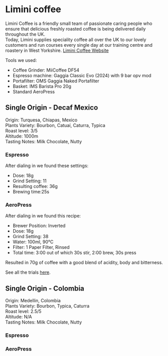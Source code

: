 # Limini coffee

Limini Coffee is a friendly small team of passionate caring people who ensure that delicious freshly roasted coffee is being delivered daily throughout the UK.  
Today, Limini supplies speciality coffee all over the UK to our lovely customers and run courses every single day at our training centre and roastery in West Yorkshire. [Limini Coffee Website](https://www.liminicoffee.co.uk)

Tools we used:

* Coffee Grinder: MiiCoffee DF54
* Espresso machine: Gaggia Classic Evo (2024) with 9 bar opv mod
* Portafilter: OMS Gaggia Naked Portafilter
* Basket: IMS Barista Pro 20g
* Standard AeroPress

## Single Origin - Decaf Mexico

Origin: Turquesa, Chiapas, Mexico  
Plants Variety: Bourbon, Catuaí, Caturra, Typica  
Roast level: 3/5  
Altitude: 1000m   
Tasting Notes: Milk Chocolate, Nutty  
 
### Espresso

After dialing in we found these settings:

* Dose: 18g⁠
* Grind Setting: 11
* Resulting coffee: 36g
* Brewing time:25s

### AeroPress  

After dialing in we found this recipe:

* Brewer Position: Inverted⁠
* Dose: 18g⁠
* Grind Setting: 38
* Water: 100ml, 90°C
* Filter: 1 Paper Filter, Rinsed⁠
* Total time: 3:00 out of which 30s stir, 2:00 brew, 30s press
  
Resulted in 70g of coffee with a good blend of acidity, body and bitterness.

See all the trials [here](./decaf-mexico-trials.md).

## Single Origin - Colombia

Origin: Medellin, Colombia  
Plants Variety: Bourbon, Typica, Caturra  
Roast level: 2.5/5  
Altitude: N/A  
Tasting Notes: Milk Chocolate, Nutty   

### Espresso

### AeroPress
